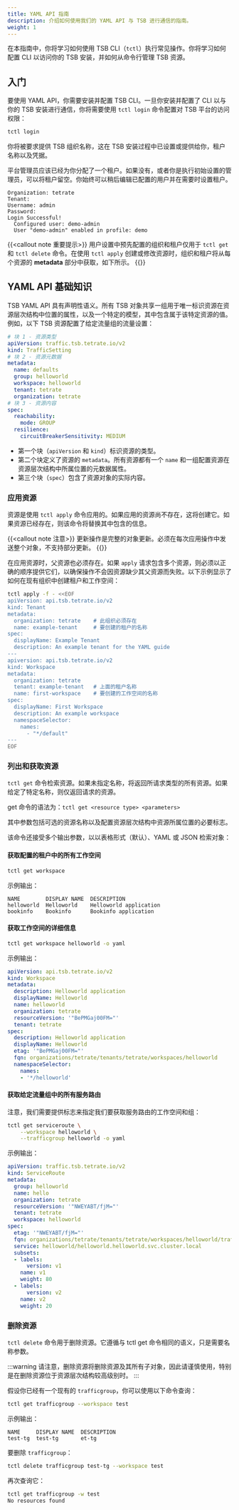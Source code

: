```yaml
---
title: YAML API 指南
description: 介绍如何使用我们的 YAML API 与 TSB 进行通信的指南。
weight: 1
---
```


在本指南中，你将学习如何使用 TSB CLI（`tctl`）执行常见操作。你将学习如何配置 CLI 以访问你的 TSB 安装，并如何从命令行管理 TSB 资源。

## 入门

要使用 YAML API，你需要安装并配置 TSB CLI。一旦你安装并配置了 CLI 以与你的 TSB 安装进行通信，你将需要使用 `tctl login` 命令配置对 TSB 平台的访问权限：

```bash
tctl login
```

你将被要求提供 TSB 组织名称，这在 TSB 安装过程中已设置或提供给你，租户名称以及凭据。

平台管理员应该已经为你分配了一个租户。如果没有，或者你是执行初始设置的管理员，可以将租户留空。你始终可以稍后编辑已配置的用户并在需要时设置租户。

```text
Organization: tetrate
Tenant:
Username: admin
Password:
Login Successful!
  Configured user: demo-admin
  User "demo-admin" enabled in profile: demo
```

{{<callout note 重要提示>}}
用户设置中预先配置的组织和租户仅用于 `tctl get` 和 `tctl delete` 命令。在使用 `tctl apply` 创建或修改资源时，组织和租户将从每个资源的 **metadata** 部分中获取，如下所示。
{{</callout>}}

## YAML API 基础知识

TSB YAML API 具有声明性语义。所有 TSB 对象共享一组用于唯一标识资源在资源层次结构中位置的属性，以及一个特定的模型，其中包含属于该特定资源的值。例如，以下 TSB 资源配置了给定流量组的流量设置：

```yaml
# 块 1 - 资源类型
apiVersion: traffic.tsb.tetrate.io/v2
kind: TrafficSetting
# 块 2 - 资源元数据
metadata:
  name: defaults
  group: helloworld
  workspace: helloworld
  tenant: tetrate
  organization: tetrate
# 块 3 - 资源内容
spec:
  reachability:
    mode: GROUP
  resilience:
    circuitBreakerSensitivity: MEDIUM
```

- 第一个块（`apiVersion` 和 `kind`）标识资源的类型。
- 第二个块定义了资源的 `metadata`。所有资源都有一个 `name` 和一组配置资源在资源层次结构中所属位置的元数据属性。
- 第三个块（`spec`）包含了资源对象的实际内容。

### 应用资源

资源是使用 `tctl apply` 命令应用的。如果应用的资源尚不存在，这将创建它。如果资源已经存在，则该命令将替换其中包含的信息。

{{<callout note 注意>}}
更新操作是完整的对象更新。必须在每次应用操作中发送整个对象，不支持部分更新。
{{</callout>}}

在应用资源时，父资源也必须存在。如果 `apply` 请求包含多个资源，则必须以正确的顺序提供它们，以确保操作不会因资源缺少其父资源而失败。以下示例显示了如何在现有组织中创建租户和工作空间：

```bash
tctl apply -f - <<EOF
apiVersion: api.tsb.tetrate.io/v2
kind: Tenant
metadata:
  organization: tetrate    # 此组织必须存在
  name: example-tenant     # 要创建的租户的名称
spec:
  displayName: Example Tenant
  description: An example tenant for the YAML guide
---
apiversion: api.tsb.tetrate.io/v2
kind: Workspace
metadata:
  organization: tetrate
  tenant: example-tenant   # 上面的租户名称
  name: first-workspace    # 要创建的工作空间的名称
spec:
  displayName: First Workspace
  description: An example workspace
  namespaceSelector:
    names:
      - "*/default"
---
EOF
```

### 列出和获取资源

`tctl get` 命令检索资源。如果未指定名称，将返回所请求类型的所有资源。如果给定了特定名称，则仅返回请求的资源。

get 命令的语法为：`tctl get <resource type> <parameters>`

其中参数包括可选的资源名称以及配置资源层次结构中资源所属位置的必要标志。

该命令还接受多个输出参数，以以表格形式（默认）、YAML 或 JSON 检索对象：

#### 获取配置的租户中的所有工作空间

```bash
tctl get workspace
```

示例输出：

```text
NAME        DISPLAY NAME  DESCRIPTION
helloworld  Helloworld    Helloworld application
bookinfo    Bookinfo      Bookinfo application
```

#### 获取工作空间的详细信息

```bash
tctl get workspace helloworld -o yaml
```

示例输出：

```yaml
apiVersion: api.tsb.tetrate.io/v2
kind: Workspace
metadata:
  description: Helloworld application
  displayName: Helloworld
  name: helloworld
  organization: tetrate
  resourceVersion: '"BePMGaj00FM="'
  tenant: tetrate
spec:
  description: Helloworld application
  displayName: Helloworld
  etag: '"BePMGaj00FM="'
  fqn: organizations/tetrate/tenants/tetrate/workspaces/helloworld
  namespaceSelector:
    names:
    - '*/helloworld'
```

#### 获取给定流量组中的所有服务路由

注意，我们需要提供标志来指定我们要获取服务路由的工作空间和组：

```bash
tctl get serviceroute \
    --workspace helloworld \
    --trafficgroup helloworld -o yaml
```

示例输出：

```yaml
apiVersion: traffic.tsb.tetrate.io/v2
kind: ServiceRoute
metadata:
  group: helloworld
  name: hello
  organization: tetrate
  resourceVersion: '"NWEYABT/fjM="'
  tenant: tetrate
  workspace: helloworld
spec:
  etag: '"NWEYABT/fjM="'
  fqn: organizations/tetrate/tenants/tetrate/workspaces/helloworld/trafficgroups/helloworld/serviceroutes/hello
  service: helloworld/helloworld.helloworld.svc.cluster.local
  subsets:
  - labels:
      version: v1
    name: v1
    weight: 80
  - labels:
      version: v2
    name: v2
    weight: 20
```

### 删除资源

`tctl delete` 命令用于删除资源。它遵循与 tctl get 命令相同的语义，只是需要名称参数。

:::warning
请注意，删除资源将删除资源及其所有子对象，因此请谨慎使用，特别是在删除资源位于资源层次结构较高级别时。
:::

假设你已经有一个现有的 `trafficgroup`，你可以使用以下命令查询：

```bash
tctl get trafficgroup --workspace test
```

示例输出：

```text
NAME     DISPLAY NAME  DESCRIPTION
test-tg  test-tg       et-tg
```

要删除 `trafficgroup`：

```bash
tctl delete trafficgroup test-tg --workspace test
```

再次查询它：

```bash
tctl get trafficgroup -w test
No resources found
```